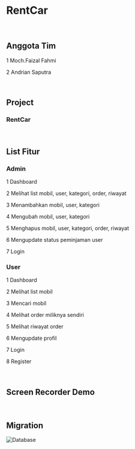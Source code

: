 <h1> RentCar</h1>
<br>
<h2>Anggota Tim</h2>
<p>1 Moch.Faizal Fahmi</p>
<p>2 Andrian Saputra</p>
<br>
<h2>Project</h2>
<h3>RentCar</h3>
<br>
<h2>List Fitur</h2>
<h3>Admin</h3>
<p>1 Dashboard</p>
<p>2 Melihat list mobil, user, kategori, order, riwayat</p>
<p>3 Menambahkan mobil, user, kategori</p>
<p>4 Mengubah mobil, user, kategori</p>
<p>5 Menghapus mobil, user, kategori, order, riwayat</p>
<p>6 Mengupdate status peminjaman user</p>
<p>7 Login</p>
<h3>User</h3>
<p>1 Dashboard</p>
<p>2 Melihat list mobil</p>
<p>3 Mencari mobil</p>
<p>4 Melihat order miliknya sendiri</p>
<p>5 Melihat riwayat order</p>
<p>6 Mengupdate profil</p>
<p>7 Login</p>
<p>8 Register</p>
<br>
<h2>Screen Recorder Demo</h2>
<p></p>
<br>
<h2>Migration</h2>
<img src="https://github.com/driannns/rent-car/assets/93392599/db87ea11-71a4-4786-ab0f-f2c610fc4fe5" alt="Database">
